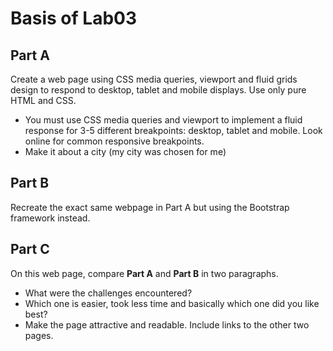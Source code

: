 # Basis of Lab03
## Part A
Create a web page using CSS media queries, viewport and fluid grids design to respond to desktop, tablet and mobile displays. Use only pure HTML and CSS.
- You must use CSS media queries and viewport to implement a fluid response for 3-5 different breakpoints: desktop, tablet and mobile. Look online for common responsive breakpoints.
- Make it about a city (my city was chosen for me)
## Part B
Recreate the exact same webpage in Part A but using the Bootstrap framework instead.
## Part C
On this web page, compare **Part A** and **Part B** in two paragraphs.  
- What were the challenges encountered?
- Which one is easier, took less time and basically which one did you like best?
- Make the page attractive and readable. Include links to the other two pages.

